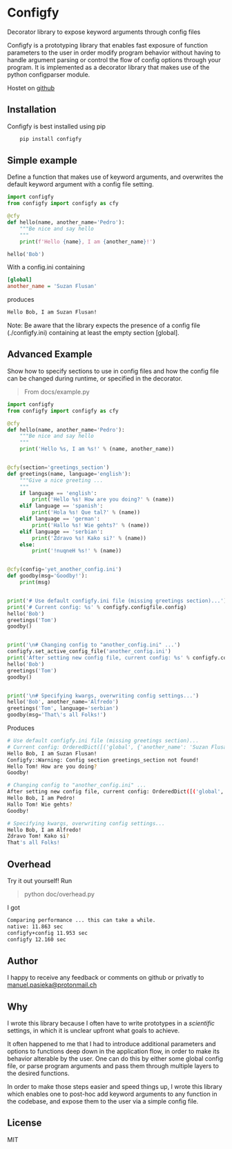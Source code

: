# Configfy
Decorator library to expose keyword arguments through config files

Configfy is a prototyping library that enables fast exposure of function parameters to the user in order modify program behavior without having to handle argument parsing or control the flow of config options through your program. It is implemented as a decorator library that makes use of the python configparser module.

Hostet on [github](https://github.com/mapa17/configfy)

## Installation
Configfy is best installed using pip

```bash
    pip install configfy
```

## Simple example

Define a function that makes use of keyword arguments, and overwrites the default
keyword argument with a config file setting.

```python
import configfy
from configfy import configfy as cfy 

@cfy
def hello(name, another_name='Pedro'):
    """Be nice and say hello 
    """
    print(f'Hello {name}, I am {another_name}!')

hello('Bob')
```

With a config.ini containing

```ini
[global]
another_name = 'Suzan Flusan'
```

produces

```bash
Hello Bob, I am Suzan Flusan!
```

Note: Be aware that the library expects the presence of a config file (./configfy.ini) containing at least the empty section [global].

## Advanced Example
Show how to specify sections to use in config files and how the config file can be changed during runtime, or specified in the decorator.

> From docs/example.py
```python
import configfy
from configfy import configfy as cfy 

@cfy
def hello(name, another_name='Pedro'):
    """Be nice and say hello 
    """
    print('Hello %s, I am %s!' % (name, another_name))


@cfy(section='greetings_section')
def greetings(name, language='english'):
    """Give a nice greeting ...
    """
    if language == 'english':
        print('Hello %s! How are you doing?' % (name))
    elif language == 'spanish':
        print('Hola %s! Que tal?' % (name))
    elif language == 'german':
        print('Hallo %s! Wie gehts?' % (name))
    elif language == 'serbian':
        print('Zdravo %s! Kako si?' % (name))
    else:
        print('!nuqneH %s!' % (name))


@cfy(config='yet_another_config.ini')
def goodby(msg='Goodby!'):
    print(msg)


print('# Use default configfy.ini file (missing greetings section)...')
print('# Current config: %s' % configfy.configfile.config)
hello('Bob')
greetings('Tom')
goodby()


print('\n# Changing config to "another_config.ini" ...')
configfy.set_active_config_file('another_config.ini')
print('After setting new config file, current config: %s' % configfy.configfile.config)
hello('Bob')
greetings('Tom')
goodby()


print('\n# Specifying kwargs, overwriting config settings...')
hello('Bob', another_name='Alfredo')
greetings('Tom', language='serbian')
goodby(msg='That\'s all Folks!')
```

Produces

```bash
# Use default configfy.ini file (missing greetings section)...
# Current config: OrderedDict([('global', {'another_name': 'Suzan Flusan', 'language': 'spanish'})])
Hello Bob, I am Suzan Flusan!
Configfy::Warning: Config section greetings_section not found!
Hello Tom! How are you doing?
Goodby!

# Changing config to "another_config.ini" ...
After setting new config file, current config: OrderedDict([('global', {'language': 'spanish'}), ('greetings_section', {'language': 'german'})])
Hello Bob, I am Pedro!
Hallo Tom! Wie gehts?
Goodby!

# Specifying kwargs, overwriting config settings...
Hello Bob, I am Alfredo!
Zdravo Tom! Kako si?
That's all Folks!
```

## Overhead
Try it out yourself! Run

> python doc/overhead.py

I got

```bash
Comparing performance ... this can take a while.
native: 11.863 sec
configfy+config 11.953 sec
configfy 12.160 sec
```

## Author
I happy to receive any feedback or comments on github or privatly to manuel.pasieka@protonmail.ch

## Why
I wrote this library because I often have to write prototypes in a *scientific* settings, in which it is unclear upfront what goals to achieve.

It often happened to me that I had to introduce additional parameters and options to functions deep down in the application flow, in order to make its behavior alterable by the user. One can do this by either some global config file, or parse program arguments and pass them through multiple layers to the desired functions.

In order to make those steps easier and speed things up, I wrote this library which enables one to post-hoc add keyword arguments to any function in the codebase, and expose them to the user via a simple config file.

## License
MIT
